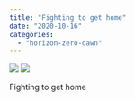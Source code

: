 ```yaml
---
title: "Fighting to get home"
date: "2020-10-16"
categories: 
  - "horizon-zero-dawn"
---
```


[![](images/Fighting-to-get-home-scaled-1.jpg)](images/Fighting-to-get-home-scaled-1.jpg)
[![](images/Fighting-to-get-home-scaled-1.jpg)](images/Fighting-to-get-home-scaled-1.jpg)

Fighting to get home
